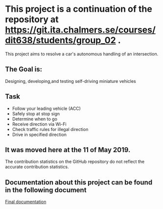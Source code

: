 # This project is a continuation of the repository at https://git.ita.chalmers.se/courses/dit638/students/group_02 .
This project aims to resolve a car's autonomous handling of an intersection.
## The Goal is:
Designing, developing,and testing self-driving miniature vehicles

## Task
* Follow your leading vehicle (ACC)
* Safely stop at stop sign
* Determine when to go
* Receive direction via Wi-Fi
* Check traffic rules for illegal direction
* Drive in specified direction

## It was moved here at the 11 of May 2019. 
The contribution statistics on the GitHub repository do not reflect the accurate contribution statistics.

## Documentation about this project can be found in the following document

[Final documentation](https://docs.google.com/document/d/1oSCyLtLEwuqqqGdJTk-yd2XMGEVb6sreN10ahw5Wv04/edit?usp=sharing "Final documentation")
